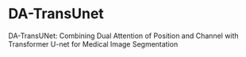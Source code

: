 # DA-TransUnet
DA-TransUNet: Combining Dual Attention of Position and Channel with Transformer U-net for Medical Image Segmentation
